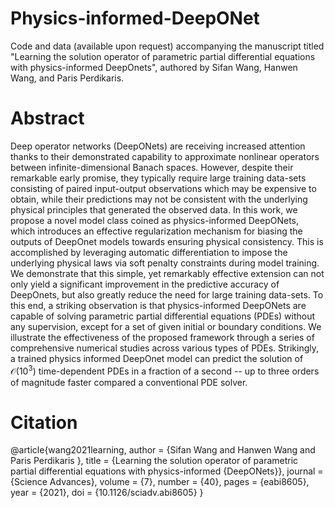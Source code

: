 # Physics-informed-DeepONet

  Code and data (available upon request) accompanying the manuscript titled "Learning the solution operator of parametric partial differential equations with physics-informed DeepOnets", authored by Sifan Wang, Hanwen Wang, and Paris Perdikaris.

# Abstract

  Deep operator networks (DeepONets) are receiving increased  attention thanks to their demonstrated capability to approximate  nonlinear operators between infinite-dimensional Banach spaces. However, despite their remarkable early promise, they typically require large training data-sets consisting of paired input-output observations which may be expensive to obtain, while their predictions may not be consistent with the underlying physical principles that generated the observed data. In this work,  we propose a novel model class coined as physics-informed DeepONets,  which introduces an effective regularization mechanism for biasing the outputs of DeepOnet models towards ensuring physical consistency. This is accomplished by leveraging automatic differentiation to impose the underlying physical laws via soft penalty constraints during model training. We demonstrate that this simple, yet remarkably effective extension can not only yield a significant improvement in the predictive accuracy of DeepOnets, but also greatly reduce the need for large training data-sets. To this end, a striking observation is that physics-informed DeepONets are capable of solving parametric partial differential equations (PDEs) without any supervision, except for a set of given initial or boundary conditions. We illustrate the effectiveness of the proposed framework through a series of comprehensive numerical studies across various types of PDEs.  Strikingly, a trained physics informed DeepOnet model can predict the solution of $\mathcal{O}(10^3)$ time-dependent PDEs in a fraction of a second -- up to three orders of magnitude faster compared a conventional PDE solver.

# Citation

  @article{wang2021learning,
  author = {Sifan Wang  and Hanwen Wang  and Paris Perdikaris },
  title = {Learning the solution operator of parametric partial differential equations with physics-informed {DeepONets}},
  journal = {Science Advances},
  volume = {7},
  number = {40},
  pages = {eabi8605},
  year = {2021},
  doi = {10.1126/sciadv.abi8605}
  }
